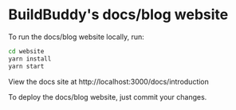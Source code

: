 # BuildBuddy's docs/blog website

To run the docs/blog website locally, run:

```bash
cd website
yarn install
yarn start
```

View the docs site at http://localhost:3000/docs/introduction

To deploy the docs/blog website, just commit your changes.
